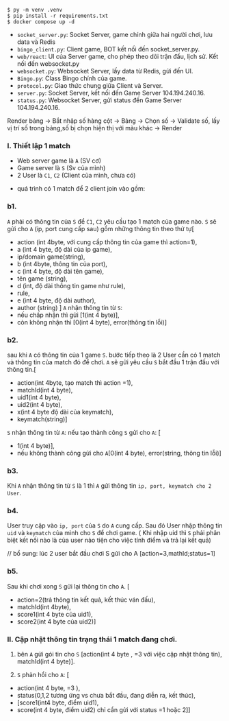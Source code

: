 ```
$ py -m venv .venv
$ pip install -r requirements.txt
$ docker compose up -d
```

+ `socket_server.py`: Socket Server, game chính giữa hai người chơi, lưu data và Redis
+ `bingo_client.py`: Client game, BOT kết nối đến socket_server.py.
+ `web/react`: UI của Server game, cho phép theo dõi trận đấu, lịch sử. Kết nối đến websocket.py
+ `websocket.py`: Websocket Server, lấy data từ Redis, gửi đến UI.
+ `Bingo.py`: Class Bingo chính của game.
+ `protocol.py`: Giao thức chung giữa Client và Server.
+ `server.py`: Socket Server, kết nối đến Game Server 104.194.240.16.
+ `status.py`: Websocket Server, gửi status đến Game Server 104.194.240.16.


Render bảng -> Bắt nhập số hàng cột -> Bảng -> Chọn số -> Validate số, lấy vị trí số trong bảng,số bị chọn hiện thị với màu khác -> Render

### I. Thiết lập 1 match
+ Web server game là `A` (SV cơ)
+ Game server là `S` (Sv của mình)
+ 2 User là `C1`, `C2` (Client của mình, chưa có)

* quá trình có 1 match để 2 client join vào gồm:
### b1. 

`A` phải có thông tin của `S` để `C1`, `C2` yêu cầu tạo 1 match của game nào. 
	`S` sẽ gửi cho `A` (ip, port cung cấp sau) gồm những thông tin  theo thứ tự[

+ action (int 4byte, với cung cấp thông tin của game thì action=1),
+ a (int 4 byte, độ dài của ip game), 
+ ip/domain game(string), 
+ b (int 4byte, thông tin của port), 
+ c (int 4 byte, độ dài tên game), 
+ tên game (string), 
+ d (int, độ dài thông tin game như rule), 
+ rule,
+ e (int 4 byte, độ dài author), 
+ author (string)
]
	`A` nhận thông tin từ `S`: 
+ nếu chấp nhận thì gửi [1(int 4 byte)], 
+ còn không nhận thì [0(int 4 byte), error(thông tin lỗi)]

### b2. 
sau khi `A` có thông tin của 1 game `S`. bước tiếp theo là 2 User cần có 1 match và thông tin của match đó để chơi. 
	`A` sẽ gửi yêu cầu `S` bắt đầu 1 trận đấu với thông tin.[
+ action(int 4byte, tạo match thì action =1),
+ matchId(int 4 byte),
+ uid1(int 4 byte), 
+ uid2(int 4 byte), 
+ x(int 4 byte độ dài của keymatch), 
+ keymatch(string)]

`S` nhận thông tin từ `A`: nếu tạo thành công `S` gửi cho `A`: [
+ 1(int 4 byte)], 
+ nếu không thành công gửi cho `A`[0(int 4 byte), error(string, thông tin lỗi)]

### b3. 
Khi `A` nhận thông tin từ `S` là 1 thì `A` gửi thông tin `ip, port, keymatch cho 2 User`.


### b4. 
User truy cập vào `ip, port` của `S` do `A` cung cấp. 
Sau đó User nhập thông tin `uid` và `keymatch` của mình cho `S` để chơi game.
( Khi nhập uid thì `S` phải phân biệt kết nối nào là của user nào tiện cho việc tính điểm và trả lại kết quả)

// bổ sung: lúc 2 user bắt đầu chơi S gửi cho A [action=3,mathId;status=1]

### b5. 
Sau khi chơi xong `S` gửi lại thông tin cho `A`. [ 
+ action=2(trả thông tin kết quả, kết thúc ván đấu),
+ matchId(int 4byte), 
+ score1(int 4 byte của uid1), 
+ score2(int 4 byte của uid2)] 

### II. Cập nhật thông tin trạng thái 1 match đang chơi.

1. bên `A` gửi gói tin cho `S`  [action(int 4 byte , =3 với việc cập nhật thông tin), matchId(int 4 byte)].

2. `S` phản hồi cho `A`: [
+ action(int 4 byte, =3 ), 
+ status(0,1,2 tương ứng vs chưa bắt đầu, đang diễn ra, kết thúc), 
+ [score1(int4 byte, điểm uid1), 
+ score(int 4 byte, điểm uid2) chỉ cần gửi với status =1 hoặc 2]]



